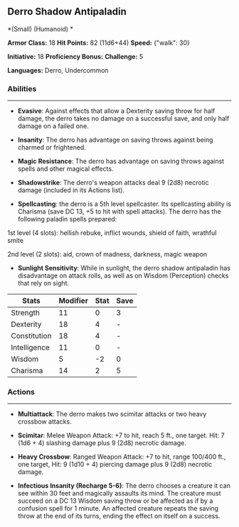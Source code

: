 ## Derro Shadow Antipaladin
*(Small) (Humanoid) *

**Armor Class:** 18
**Hit Points:** 82 (11d6+44)
**Speed:** {"walk": 30}

**Initiative:** 18
**Proficiency Bonus:**
**Challenge:** 5

**Languages:** Derro, Undercommon

### Abilities
 --- 
- **Evasive**: Against effects that allow a Dexterity saving throw for half damage, the derro takes no damage on a successful save, and only half damage on a failed one.

- **Insanity**: The derro has advantage on saving throws against being charmed or frightened.

- **Magic Resistance**: The derro has advantage on saving throws against spells and other magical effects.

- **Shadowstrike**: The derro's weapon attacks deal 9 (2d8) necrotic damage (included in its Actions list).

- **Spellcasting**: the derro is a 5th level spellcaster. Its spellcasting ability is Charisma (save DC 13, +5 to hit with spell attacks). The derro has the following paladin spells prepared:

1st level (4 slots): hellish rebuke, inflict wounds, shield of faith, wrathful smite

2nd level (2 slots): aid, crown of madness, darkness, magic weapon

- **Sunlight Sensitivity**: While in sunlight, the derro shadow antipaladin has disadvantage on attack rolls, as well as on Wisdom (Perception) checks that rely on sight.



| Stats | Modifier | Stat | Save
| ---- | ---- | ---- | ---- |
| Strength | 11 | 0 | 3 |
| Dexterity | 18 | 4 | - |
| Constitution | 18 | 4 | - |
| Intelligence | 11 | 0 | - |
| Wisdom | 5 | -2 | 0 |
| Charisma | 14 | 2 | 5 |

### Actions
 --- 
- **Multiattack**: The derro makes two scimitar attacks or two heavy crossbow attacks.

- **Scimitar**: Melee Weapon Attack: +7 to hit, reach 5 ft., one target. Hit: 7 (1d6 + 4) slashing damage plus 9 (2d8) necrotic damage.

- **Heavy Crossbow**: Ranged Weapon Attack: +7 to hit, range 100/400 ft., one target, Hit: 9 (1d10 + 4) piercing damage plus 9 (2d8) necrotic damage.

- **Infectious Insanity (Recharge 5-6)**: The derro chooses a creature it can see within 30 feet and magically assaults its mind. The creature must succeed on a DC 13 Wisdom saving throw or be affected as if by a confusion spell for 1 minute. An affected creature repeats the saving throw at the end of its turns, ending the effect on itself on a success.

